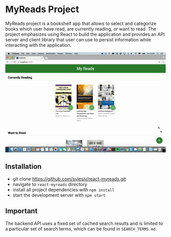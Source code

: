 # MyReads Project
MyReads project is a bookshelf app that allows to select and categorize books which user have read, are currently reading, or want to read. The project emphasizes using React to build the application and provides an API server and client library that user can use to persist information while interacting with the application.

![](./public/correct-use-of-state.gif)

## Installation
* git clone https://github.com/svlesiv/react-myreads.git
* navigate to `react-myreads` directory
* install all project dependencies with `npm install`
* start the development server with `npm start`

## Important
The backend API uses a fixed set of cached search results and is limited to a particular set of search terms, which can be found in `SEARCH_TERMS.md`.